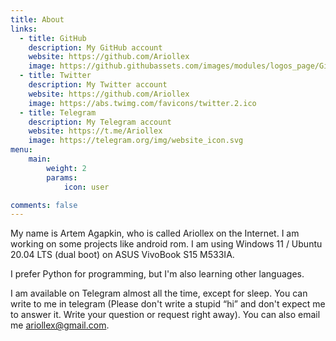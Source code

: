 ```yaml
---
title: About
links:
  - title: GitHub
    description: My GitHub account
    website: https://github.com/Ariollex
    image: https://github.githubassets.com/images/modules/logos_page/GitHub-Mark.png
  - title: Twitter
    description: My Twitter account
    website: https://github.com/Ariollex
    image: https://abs.twimg.com/favicons/twitter.2.ico
  - title: Telegram
    description: My Telegram account
    website: https://t.me/Ariollex
    image: https://telegram.org/img/website_icon.svg
menu:
    main: 
        weight: 2
        params:
            icon: user

comments: false
---
```


My name is Artem Agapkin, who is called Ariollex on the Internet. I am working on some projects like android rom. I am using Windows 11 / Ubuntu 20.04 LTS (dual boot) on ASUS VivoBook S15 M533IA.

I prefer Python for programming, but I'm also learning other languages.

I am available on Telegram almost all the time, except for sleep. You can write to me in telegram (Please don't write a stupid “hi” and don't expect me to answer it. Write your question or request right away). You can also email me ariollex@gmail.com.
